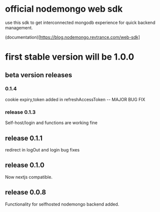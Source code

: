 #  official nodemongo web sdk

use this sdk to get interconnected mongodb experience for quick backend management.


(documentation)[https://blog.nodemongo.revtrance.com/web-sdk]
<!-- 
Google Auth :  /auth/google (documentation) [https://blog.nodemongo.revtrance.com/web-sdk/authentication#google-login]
Email-OTP : /auth/email_otp (documentation)[https://blog.nodemongo.revtrance.com/web-sdk/authentication#email-otp-login] -->

# first stable version will be 1.0.0

## beta version releases
### 0.1.4
cookie expiry,token added in refreshAccessToken -- MAJOR BUG FIX

### release 0.1.3
Self-host/login and functions are working fine

## release 0.1.1
redirect in logOut and login bug fixes




## release 0.1.0
Now nextjs compatible. 

## release 0.0.8 
Functionality for selfhosted nodemongo backend added. 
